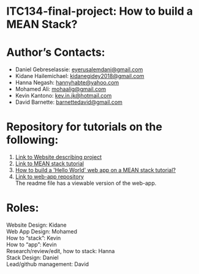 # ITC134-final-project: How to build a MEAN Stack?

# Author’s Contacts:
- Daniel Gebreselassie: eyerusalemdani@gmail.com
- Kidane Hailemichael: kidanegidey2018@gmail.com
- Hanna Negash: hannyhabte@yahoo.com 
- Mohamed Ali: mohaalig@gmail.com
- Kevin Kantono: kev.in.jk@hotmail.com
- David Barnette: barnettedavid@gmail.com

# Repository for tutorials on the following:

1. [Link to Website describing project](https://illthid.github.io/itc134-final-project/) 
2. [Link to MEAN stack tutorial](https://docs.google.com/document/d/1fheRGRmCnKE9--q7_Midv8FHGAHYjVh9A80v4QL0cfo/edit)
3. [How to build a 'Hello World' web app on a MEAN stack tutorial?](https://docs.google.com/document/d/1eaw0VFVrWigKKsECKV-mQdEMxzpKIdLrC8vYbHAzTj0/edit?usp=sharing)
4. [Link to web-app repository](https://github.com/Illthid/itc134-final-project-webapp)\
   The readme file has a viewable version of the web-app.

  

# Roles:
Website Design: Kidane \
Web App Design: Mohamed \
How to “stack”: Kevin \
How to “app”: Kevin \
Research/review/edit, how to stack: Hanna \
Stack Design: Daniel \
Lead/github management: David



